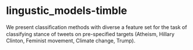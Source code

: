 # lingustic_models-timble
We present classiﬁcation methods with diverse a feature set for the task of classifying stance of tweets on pre-speciﬁed targets (Atheism, Hillary Clinton, Feminist movement, Climate change, Trump).

